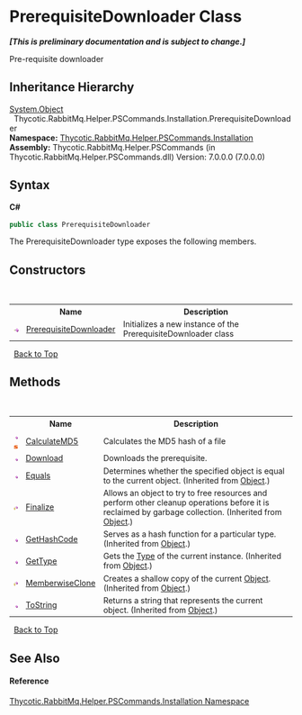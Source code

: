 # PrerequisiteDownloader Class
 _**\[This is preliminary documentation and is subject to change.\]**_

Pre-requisite downloader


## Inheritance Hierarchy
<a href="http://msdn2.microsoft.com/en-us/library/e5kfa45b" target="_blank">System.Object</a><br />&nbsp;&nbsp;Thycotic.RabbitMq.Helper.PSCommands.Installation.PrerequisiteDownloader<br />
**Namespace:**&nbsp;<a href="N_Thycotic_RabbitMq_Helper_PSCommands_Installation">Thycotic.RabbitMq.Helper.PSCommands.Installation</a><br />**Assembly:**&nbsp;Thycotic.RabbitMq.Helper.PSCommands (in Thycotic.RabbitMq.Helper.PSCommands.dll) Version: 7.0.0.0 (7.0.0.0)

## Syntax

**C#**<br />
``` C#
public class PrerequisiteDownloader
```

The PrerequisiteDownloader type exposes the following members.


## Constructors
&nbsp;<table><tr><th></th><th>Name</th><th>Description</th></tr><tr><td>![Public method](media/pubmethod.gif "Public method")</td><td><a href="M_Thycotic_RabbitMq_Helper_PSCommands_Installation_PrerequisiteDownloader__ctor">PrerequisiteDownloader</a></td><td>
Initializes a new instance of the PrerequisiteDownloader class</td></tr></table>&nbsp;
<a href="#prerequisitedownloader-class">Back to Top</a>

## Methods
&nbsp;<table><tr><th></th><th>Name</th><th>Description</th></tr><tr><td>![Public method](media/pubmethod.gif "Public method")![Static member](media/static.gif "Static member")</td><td><a href="M_Thycotic_RabbitMq_Helper_PSCommands_Installation_PrerequisiteDownloader_CalculateMD5">CalculateMD5</a></td><td>
Calculates the MD5 hash of a file</td></tr><tr><td>![Public method](media/pubmethod.gif "Public method")</td><td><a href="M_Thycotic_RabbitMq_Helper_PSCommands_Installation_PrerequisiteDownloader_Download">Download</a></td><td>
Downloads the prerequisite.</td></tr><tr><td>![Public method](media/pubmethod.gif "Public method")</td><td><a href="http://msdn2.microsoft.com/en-us/library/bsc2ak47" target="_blank">Equals</a></td><td>
Determines whether the specified object is equal to the current object.
 (Inherited from <a href="http://msdn2.microsoft.com/en-us/library/e5kfa45b" target="_blank">Object</a>.)</td></tr><tr><td>![Protected method](media/protmethod.gif "Protected method")</td><td><a href="http://msdn2.microsoft.com/en-us/library/4k87zsw7" target="_blank">Finalize</a></td><td>
Allows an object to try to free resources and perform other cleanup operations before it is reclaimed by garbage collection.
 (Inherited from <a href="http://msdn2.microsoft.com/en-us/library/e5kfa45b" target="_blank">Object</a>.)</td></tr><tr><td>![Public method](media/pubmethod.gif "Public method")</td><td><a href="http://msdn2.microsoft.com/en-us/library/zdee4b3y" target="_blank">GetHashCode</a></td><td>
Serves as a hash function for a particular type.
 (Inherited from <a href="http://msdn2.microsoft.com/en-us/library/e5kfa45b" target="_blank">Object</a>.)</td></tr><tr><td>![Public method](media/pubmethod.gif "Public method")</td><td><a href="http://msdn2.microsoft.com/en-us/library/dfwy45w9" target="_blank">GetType</a></td><td>
Gets the <a href="http://msdn2.microsoft.com/en-us/library/42892f65" target="_blank">Type</a> of the current instance.
 (Inherited from <a href="http://msdn2.microsoft.com/en-us/library/e5kfa45b" target="_blank">Object</a>.)</td></tr><tr><td>![Protected method](media/protmethod.gif "Protected method")</td><td><a href="http://msdn2.microsoft.com/en-us/library/57ctke0a" target="_blank">MemberwiseClone</a></td><td>
Creates a shallow copy of the current <a href="http://msdn2.microsoft.com/en-us/library/e5kfa45b" target="_blank">Object</a>.
 (Inherited from <a href="http://msdn2.microsoft.com/en-us/library/e5kfa45b" target="_blank">Object</a>.)</td></tr><tr><td>![Public method](media/pubmethod.gif "Public method")</td><td><a href="http://msdn2.microsoft.com/en-us/library/7bxwbwt2" target="_blank">ToString</a></td><td>
Returns a string that represents the current object.
 (Inherited from <a href="http://msdn2.microsoft.com/en-us/library/e5kfa45b" target="_blank">Object</a>.)</td></tr></table>&nbsp;
<a href="#prerequisitedownloader-class">Back to Top</a>

## See Also


#### Reference
<a href="N_Thycotic_RabbitMq_Helper_PSCommands_Installation">Thycotic.RabbitMq.Helper.PSCommands.Installation Namespace</a><br />
